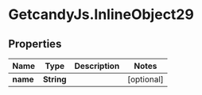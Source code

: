 # GetcandyJs.InlineObject29

## Properties

Name | Type | Description | Notes
------------ | ------------- | ------------- | -------------
**name** | **String** |  | [optional] 


